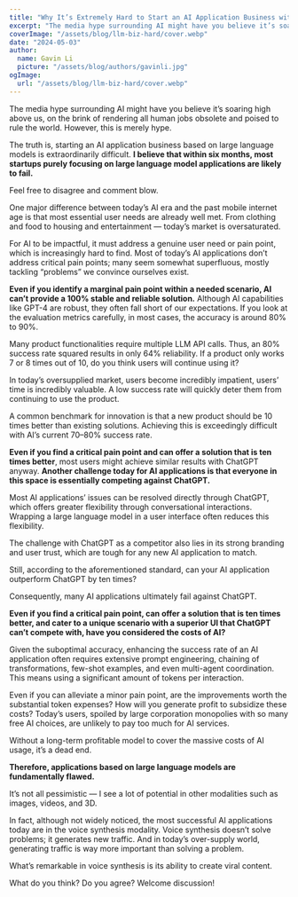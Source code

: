 ```yaml
---
title: "Why It’s Extremely Hard to Start an AI Application Business with Large Language Models"
excerpt: "The media hype surrounding AI might have you believe it’s soaring high above us, on the brink of rendering all human jobs obsolete and poised to rule the world. However, this is merely hype."
coverImage: "/assets/blog/llm-biz-hard/cover.webp"
date: "2024-05-03"
author:
  name: Gavin Li
  picture: "/assets/blog/authors/gavinli.jpg"
ogImage:
  url: "/assets/blog/llm-biz-hard/cover.webp"
---
```



The media hype surrounding AI might have you believe it’s soaring high above us, on the brink of rendering all human jobs obsolete and poised to rule the world. However, this is merely hype.

The truth is, starting an AI application business based on large language models is extraordinarily difficult. **I believe that within six months, most startups purely focusing on large language model applications are likely to fail.**

Feel free to disagree and comment blow.

One major difference between today’s AI era and the past mobile internet age is that most essential user needs are already well met. From clothing and food to housing and entertainment — today’s market is oversaturated.

For AI to be impactful, it must address a genuine user need or pain point, which is increasingly hard to find. Most of today’s AI applications don’t address critical pain points; many seem somewhat superfluous, mostly tackling “problems” we convince ourselves exist.

**Even if you identify a marginal pain point within a needed scenario, AI can’t provide a 100% stable and reliable solution.** Although AI capabilities like GPT-4 are robust, they often fall short of our expectations. If you look at the evaluation metrics carefully, in most cases, the accuracy is around 80% to 90%.

Many product functionalities require multiple LLM API calls. Thus, an 80% success rate squared results in only 64% reliability. If a product only works 7 or 8 times out of 10, do you think users will continue using it?

In today’s oversupplied market, users become incredibly impatient, users’ time is incredibly valuable. A low success rate will quickly deter them from continuing to use the product.

A common benchmark for innovation is that a new product should be 10 times better than existing solutions. Achieving this is exceedingly difficult with AI’s current 70–80% success rate.

**Even if you find a critical pain point and can offer a solution that is ten times better**, most users might achieve similar results with ChatGPT anyway. **Another challenge today for AI applications is that everyone in this space is essentially competing against ChatGPT.**

Most AI applications’ issues can be resolved directly through ChatGPT, which offers greater flexibility through conversational interactions. Wrapping a large language model in a user interface often reduces this flexibility.

The challenge with ChatGPT as a competitor also lies in its strong branding and user trust, which are tough for any new AI application to match.

Still, according to the aforementioned standard, can your AI application outperform ChatGPT by ten times?

Consequently, many AI applications ultimately fail against ChatGPT.

**Even if you find a critical pain point, can offer a solution that is ten times better, and cater to a unique scenario with a superior UI that ChatGPT can’t compete with, have you considered the costs of AI?**

Given the suboptimal accuracy, enhancing the success rate of an AI application often requires extensive prompt engineering, chaining of transformations, few-shot examples, and even multi-agent coordination. This means using a significant amount of tokens per interaction.

Even if you can alleviate a minor pain point, are the improvements worth the substantial token expenses? How will you generate profit to subsidize these costs? Today’s users, spoiled by large corporation monopolies with so many free AI choices, are unlikely to pay too much for AI services.

Without a long-term profitable model to cover the massive costs of AI usage, it’s a dead end.

**Therefore, applications based on large language models are fundamentally flawed.**

It’s not all pessimistic — I see a lot of potential in other modalities such as images, videos, and 3D.

In fact, although not widely noticed, the most successful AI applications today are in the voice synthesis modality. Voice synthesis doesn’t solve problems; it generates new traffic. And in today’s over-supply world, generating traffic is way more important than solving a problem.

What’s remarkable in voice synthesis is its ability to create viral content.

What do you think? Do you agree? Welcome discussion!
